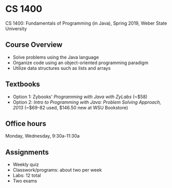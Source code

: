 # CS 1400
CS 1400: Fundamentals of Programming (in Java), Spring 2019, Weber State University

## Course Overview

- Solve problems using the Java language
- Organize code using an object-oriented programming paradigm
- Utilize data structures such as lists and arrays

## Textbooks

- Option 1: Zybooks' *Programming with Java with ZyLabs* (~$58)
- Option 2: *Intro to Programming with Java: Problem Solving Approach, 2013* (~$69-82 used, $146.50 new at WSU Bookstore)

## Office hours

Monday, Wednesday, 9:30a-11:30a

## Assignments

- Weekly quiz
- Classwork/programs: about two per week
- Labs: 12 total
- Two exams
